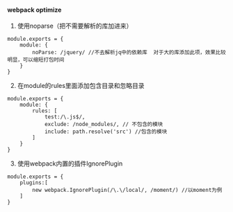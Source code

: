 #### webpack optimize
1. 使用noparse（把不需要解析的库加进来）

```
module.exports = {
    module: {
        noParse: /jquery/ //不去解析jq中的依赖库  对于大的库添加此项，效果比较明显，可以缩短打包时间
    }
}
```

2. 在module的rules里面添加包含目录和忽略目录
```
module.exports = {
    module: {
        rules: [
            test:/\.js$/,
            exclude: /node_modules/, // 不包含的模块
            include: path.resolve('src') //包含的模块
        ]
    }
}
```

3. 使用webpack内置的插件IgnorePlugin
```
module.exports = {
    plugins:[
        new webpack.IgnorePlugin(/\.\/local/, /moment/) //以moment为例
    ]
}
```